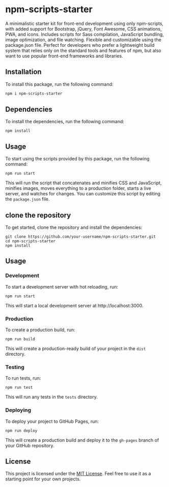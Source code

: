 # npm-scripts-starter

A minimalistic starter kit for front-end development using only npm-scripts, with added support for Bootstrap, jQuery, Font Awesome, CSS animations, PWA, and icons. Includes scripts for Sass compilation, JavaScript bundling, image optimization, and file watching. Flexible and customizable using the package.json file. Perfect for developers who prefer a lightweight build system that relies only on the standard tools and features of npm, but also want to use popular front-end frameworks and libraries.

## Installation

To install this package, run the following command:

```bash
npm i npm-scripts-starter
```

## Dependencies

To install the dependencies, run the following command:

```
npm install
```

## Usage

To start using the scripts provided by this package, run the following command:

```
npm run start
```

This will run the script that concatenates and minifies CSS and JavaScript, minifies images, moves everything to a production folder, starts a live server, and watches for changes. You can customize this script by editing the `package.json` file.

## clone the repository

To get started, clone the repository and install the dependencies:

```
git clone https://github.com/your-username/npm-scripts-starter.git
cd npm-scripts-starter
npm install
```

## Usage

### Development

To start a development server with hot reloading, run:

```
npm run start
```

This will start a local development server at http://localhost:3000.

### Production

To create a production build, run:

```
npm run build
```

This will create a production-ready build of your project in the `dist` directory.

### Testing

To run tests, run:

```
npm run test
```

This will run any tests in the `tests` directory.

### Deploying

To deploy your project to GitHub Pages, run:

```
npm run deploy
```

This will create a production build and deploy it to the `gh-pages` branch of your GitHub repository.

## License

This project is licensed under the [MIT License](LICENSE). Feel free to use it as a starting point for your own projects.
